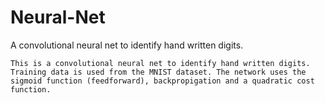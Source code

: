 # Neural-Net
A convolutional neural net to identify hand written digits. 

    This is a convolutional neural net to identify hand written digits. Training data is used from the MNIST dataset. The network uses the sigmoid function (feedforward), backpropigation and a quadratic cost function.
    
